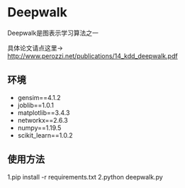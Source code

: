 # Deepwalk

Deepwalk是图表示学习算法之一

具体论文请点这里-> http://www.perozzi.net/publications/14_kdd_deepwalk.pdf

## 环境
- gensim==4.1.2
- joblib==1.0.1
- matplotlib==3.4.3
- networkx==2.6.3
- numpy==1.19.5
- scikit_learn==1.0.2

## 使用方法
1.pip install -r requirements.txt
2.python deepwalk.py


